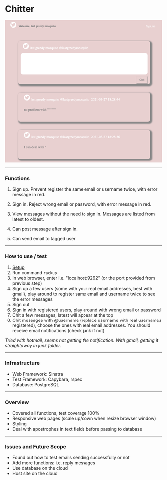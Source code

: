 # Chitter

![chitter](docs/chitter.png)

---------
### Functions

1. Sign up. Prevent register the same email or username twice, with error message in red.

2. Sign in. Reject wrong email or password, with error message in red.

3. View messages without the need to sign in. Messages are listed from latest to oldest.

4. Can post message after sign in. 

5. Can send email to tagged user

---------
### How to use / test

1. [Setup](docs/setup.md)
2. Run command `rackup`
3. In web browser, enter i.e. "localhost:9292" (or the port provided from previous step)
4. Sign up a few users (some with your real email addresses, best with gmail), play around to register same email and username twice to see the error messages
5. Sign out
6. Sign in with registered users, play around with wrong email or password
7. Chit a few messages, latest will appear at the top
8. Chit messages with @username (replace username with real usernames registered), choose the ones with real email addresses. You should receive email notifications (check junk if not)

*Tried with hotmail, seems not getting the notification. With gmail, getting it straightaway in junk folder.*

---------
### Infrastructure

- Web Framework: Sinatra
- Test Framework: Capybara, rspec
- Database: PostgreSQL

---------
### Overview

- Covered all functions, test coverage 100%
- Responsive web pages (scale up/down when resize browser window)
- Styling
- Deal with apostrophes in text fields before passing to database

---------
### Issues and Future Scope

- Found out how to test emails sending successfully or not
- Add more functions: i.e. reply messages
- Use database on the cloud
- Host site on the cloud